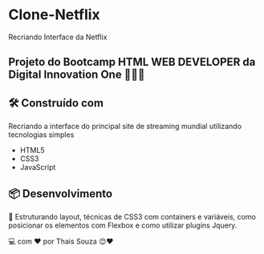 # Clone-Netflix

Recriando Interface da Netflix

## Projeto do Bootcamp HTML WEB DEVELOPER da Digital Innovation One 🚀🚀🚀 

## 🛠️ Construído com

Recriando a interface do principal site de streaming mundial utilizando tecnologias simples

* HTML5
* CSS3
* JavaScript

## 📦 Desenvolvimento

🎯 Estruturando layout, técnicas de CSS3 com containers e variáveis, como posicionar os elementos com Flexbox e como utilizar plugins Jquery.

💻 com ❤️ por Thais Souza 😊❤️
